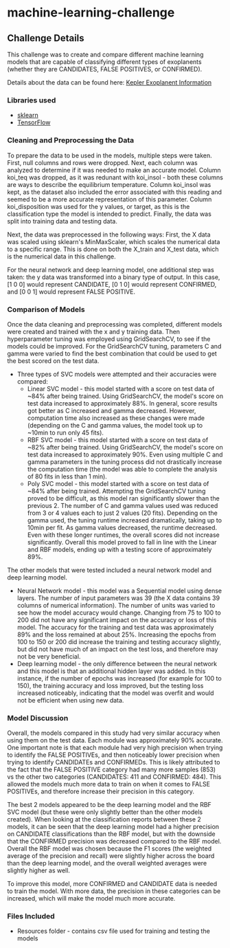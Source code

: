 # machine-learning-challenge

## Challenge Details

This challenge was to create and compare different machine learning models that are capable of classifying different types of exoplanents (whether they are CANDIDATES, FALSE POSITIVES, or CONFIRMED).

Details about the data can be found here: [Kepler Exoplanent Information](https://www.kaggle.com/nasa/kepler-exoplanet-search-results)

### Libraries used

* [sklearn](https://scikit-learn.org/stable/)
* [TensorFlow](https://www.tensorflow.org/guide/keras/sequential_model)

### Cleaning and Preprocessing the Data

To prepare the data to be used in the models, multiple steps were taken. First, null columns and rows were dropped. Next, each column was analyzed to determine if it was needed to make an accurate model. Column koi_teq was dropped, as it was redunant with koi_insol - both these columns are ways to describe the equilibrium temperature. Column koi_insol was kept, as the dataset also included the error associated with this reading and seemed to be a more accurate representation of this parameter. Column koi_disposition was used for the y values, or target, as this is the classification type the model is intended to predict. Finally, the data was split into training data and testing data.

Next, the data was preprocessed in the following ways: First, the X data was scaled using sklearn's MinMaxScaler, which scales the numerical data to a specific range. This is done on both the X_train and X_test data, which is the numerical data in this challenge.

For the neural network and deep learning model, one additional step was taken: the y data was transformed into a binary type of output. In this case, \[1 0 0] would represent CANDIDATE, \[0 1 0] would represent CONFIRMED, and \[0 0 1] would represent FALSE POSITIVE.

### Comparison of Models

Once the data cleaning and preprocessing was completed, different models were created and trained with the x and y training data. Then hyperparameter tuning was employed using GridSearchCV, to see if the models could be improved. For the GridSearchCV tuning, parameters C and gamma were varied to find the best combination that could be used to get the best scored on the test data.

* Three types of SVC models were attempted and their accuracies were compared:
    * Linear SVC model - this model started with a score on test data of ~84% after being trained. Using GridSearchCV, the model's score on test data increased to approximately 88%. In general, score results got better as C increased and gamma decreased. However, computation time also increased as these changes were made (depending on the C and gamma values, the model took up to ~10min to run only 45 fits). 
    * RBF SVC model - this model started with a score on test data of ~82% after being trained. Using GridSearchCV, the model's score on test data increased to approximately 90%. Even using multiple C and gamma parameters in the tuning process did not drastically increase the computation time (the model was able to complete the analysis of 80 fits in less than 1 min).
    * Poly SVC model - this model started with a score on test data of ~84% after being trained. Attempting the GridSearchCV tuning proved to be difficult, as this model ran significantly slower than the previous 2. The number of C and gamma values used was reduced from 3 or 4 values each to just 2 values (20 fits). Depending on the gamma used, the tuning runtime increased dramatically, taking up to 10min per fit. As gamma values decreased, the runtime decreased. Even with these longer runtimes, the overall scores did not increase significantly. Overall this model proved to fall in line with the Linear and RBF models, ending up with a testing score of approximately 89%.

The other models that were tested included a neural network model and deep learning model.

* Neural Network model - this model was a Sequential model using dense layers. The number of input parameters was 39 (the X data contains 39 columns of numerical information). The number of units was varied to see how the model accuracy would change. Changing from 75 to 100 to 200 did not have any significant impact on the accuracy or loss of this model. The accuracy for the training and test data was approximately 89% and the loss remained at about 25%. Increasing the epochs from 100 to 150 or 200 did increase the training and testing accuracy slightly, but did not have much of an impact on the test loss, and therefore may not be very beneficial.
* Deep learning model - the only difference between the neural network and this model is that an additional hidden layer was added. In this instance, if the number of epochs was increased (for example for 100 to 150), the training accuracy and loss improved, but the testing loss increased noticeably, indicating that the model was overfit and would not be efficient when using new data.

### Model Discussion

Overall, the models compared in this study had very similar accuracy when using them on the test data. Each module was approximately 90% accurate. One important note is that each module had very high precision when trying to identify the FALSE POSITIVEs, and then noticeably lower precision when trying to identify CANDIDATEs and CONFIRMEDs. This is likely attributed to the fact that the FALSE POSITIVE category had many more samples (853) vs the other two categories (CANDIDATES: 411 and CONFIRMED: 484). This allowed the models much more data to train on when it comes to FALSE POSITIVEs, and therefore increase their precision in this category. 

The best 2 models appeared to be the deep learning model and the RBF SVC model (but these were only slightly better than the other models created). When looking at the classification reports between these 2 models, it can be seen that the deep learning model had a higher precision on CANDIDATE classifications than the RBF model, but with the downside that the CONFIRMED precision was decreased compared to the RBF model. Overall the RBF model was chosen because the F1 scores (the weighted average of the precision and recall) were slightly higher across the board than the deep learning model, and the overall weighted averages were slightly higher as well.

To improve this model, more CONFIRMED and CANDIDATE data is needed to train the model. With more data, the precision in these categories can be increased, which will make the model much more accurate.

### Files Included

* Resources folder - contains csv file used for training and testing the models 
   